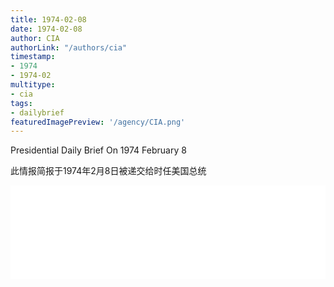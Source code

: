 ```yaml
---
title: 1974-02-08
date: 1974-02-08
author: CIA 
authorLink: "/authors/cia"
timestamp: 
- 1974
- 1974-02
multitype: 
- cia
tags: 
- dailybrief
featuredImagePreview: '/agency/CIA.png'
---
```



Presidential Daily Brief On 1974 February 8

此情报简报于1974年2月8日被递交给时任美国总统

<!--more-->





<div id="over" style="width:100%; overflow:hidden"> <iframe id="sFrame" name="sFrame" frameborder="no" border="0"  allowfullscreen marginwidth="0" scrolling="no" src = " /CIA/1974-02-08.html "  style = " position:absulute; width: 806px; top: 300;" > </iframe> </div>